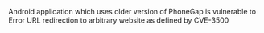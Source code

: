 
Android application which uses older version of PhoneGap is vulnerable
to Error URL redirection to arbitrary website as defined by CVE-3500
